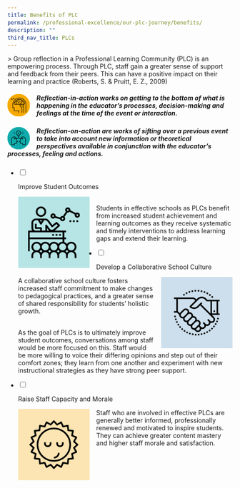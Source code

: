 ```yaml
---
title: Benefits of PLC
permalink: /professional-excellence/our-plc-journey/benefits/
description: ""
third_nav_title: PLCs
---
```

&gt; Group reflection in a Professional Learning Community (PLC) is an empowering process. Through PLC, staff gain a greater sense of support and feedback from their peers. This can have a positive impact on their learning and practice (Roberts, S. &amp; Pruitt, E. Z., 2009)  

##### <img src="/images/proex21.png" style="width:50px;height:50px;margin-right:15px;" align="left"> **Reflection-in-action** works on getting to the bottom of what is happening in the educator’s processes, decision-making and feelings at the time of the event or interaction.

#####  <img src="/images/proex22.png" style="width:50px;height:50px;margin-right:15px;" align="left">**Reflection-on-action** are works of sifting over a previous event to take into account new information or theoretical perspectives available in conjunction with the educator’s processes, feeling and actions.

<ul class="jekyllcodex_accordion">  
  
<li>  
  
<input type="checkbox" id="accordion1">  
  
<label for="accordion1">Improve Student Outcomes</label>  
  
<div>  
  
<p>
<img src="/images/proex23.png" style="width:160px;height:160px;margin-right:15px;" align="left"><br>Students in effective schools as PLCs benefit from increased student achievement and learning outcomes as they receive systematic and timely interventions to address learning gaps and extend their learning.
</p>  
  
</div>  
  
</li>  
<li>  
  
<input type="checkbox" id="accordion2">  
  
<label for="accordion2">Develop a Collaborative School Culture</label>  
  
<div>  
  
<p>
<img src="/images/proex24.png" style="width:160px;height:160px;margin-left:15px;" align="right">A collaborative school culture fosters increased staff commitment to make changes to pedagogical practices, and a greater sense of shared responsibility for students’ holistic growth.&nbsp;<br><br>

As the goal of PLCs is to ultimately improve student outcomes, conversations among staff would be more focused on this. Staff would be more willing to voice their differing opinions and step out of their comfort zones; they learn from one another and experiment with new instructional strategies as they have strong peer support.
</p>  
  
</div>  
  
</li>  
  
<li>  
  
<input type="checkbox" id="accordion3">  
  
<label for="accordion3">Raise Staff Capacity and Morale</label>  
  
<div>  
  
<p>
<img src="/images/proex25.png" style="width:160px;height:160px;margin-right:15px;" align="left">Staff who are involved in effective PLCs are generally better informed, professionally renewed and motivated to inspire students. They can achieve greater content mastery and higher staff morale and satisfaction.
  
</p>  
  
</div>  
  
</li>  

  
</ul>